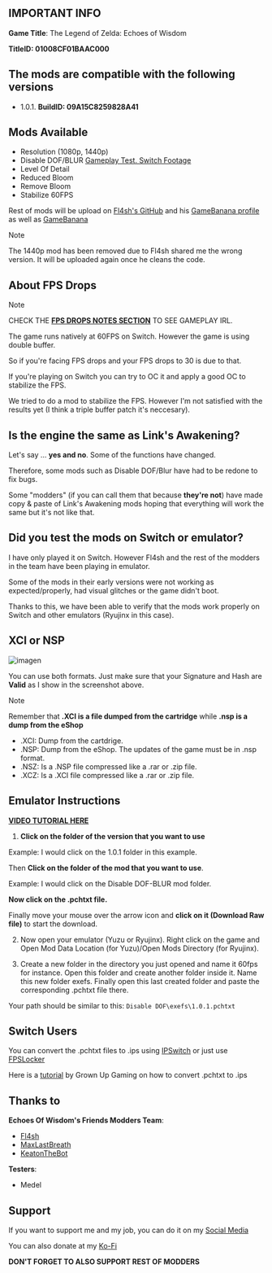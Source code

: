 ## IMPORTANT INFO

**Game Title**: The Legend of Zelda: Echoes of Wisdom

**TitleID: 01008CF01BAAC000**

## The mods are compatible with the following versions

- 1.0.1. **BuildID: 09A15C8259828A41** 

## Mods Available

- Resolution (1080p, 1440p)
- Disable DOF/BLUR [Gameplay Test. Switch Footage](https://youtu.be/fXLotPbtePg?si=im5eI9HbZ4ovSQdS)
- Level Of Detail 
- Reduced Bloom
- Remove Bloom
- Stabilize 60FPS

Rest of mods will be upload on [Fl4sh's GitHub](https://github.com/Fl4sh9174/Switch-Ultrawide-Mods) and his [GameBanana profile](https://gamebanana.com/members/3083977) as well as [GameBanana](https://gamebanana.com/games/20511)

> [!NOTE]
The 1440p mod has been removed due to Fl4sh shared me the wrong version. It will be uploaded again once he cleans the code.

## About FPS Drops

> [!NOTE]
CHECK THE **[FPS DROPS NOTES SECTION](https://github.com/StevensND/switch-port-mods/tree/main/The%20Legend%20of%20Zelda%20Echoes%20of%20Wisdom/%5B01008CF01BAAC000%5D/FPS%20Drops%20NOTES)** TO SEE GAMEPLAY IRL.

The game runs natively at 60FPS on Switch. However the game is using double buffer.

So if you're facing FPS drops and your FPS drops to 30 is due to that. 

If you're playing on Switch you can try to OC it and apply a good OC to stabilize the FPS.

We tried to do a mod to stabilize the FPS. However I'm not satisfied with the results yet (I think a triple buffer patch it's neccesary).

## Is the engine the same as Link's Awakening?

Let's say ... **yes and no**. Some of the functions have changed.

Therefore, some mods such as Disable DOF/Blur have had to be redone to fix bugs.

Some "modders" (if you can call them that because **they're not**) have made copy & paste of Link's Awakening mods hoping that everything will work the same but it's not like that.

## Did you test the mods on Switch or emulator?

I have only played it on Switch. However Fl4sh and the rest of the modders in the team have been playing in emulator.

Some of the mods in their early versions were not working as expected/properly, had visual glitches or the game didn't boot.

Thanks to this, we have been able to verify that the mods work properly on Switch and other emulators (Ryujinx in this case).

## XCI or NSP

![imagen](https://i.imgur.com/ALZ7inS.png)

You can use both formats. Just make sure that your Signature and Hash are **Valid** as I show in the screenshot above.

> [!NOTE]
Remember that **.XCI is a file dumped from the cartridge** while **.nsp is a dump from the eShop**

- .XCI: Dump from the cartdrige.
- .NSP: Dump from the eShop. The updates of the game must be in .nsp format.
- .NSZ: Is a .NSP file compressed like a .rar or .zip file.
- .XCZ: Is a .XCI file compressed like a .rar or .zip file.

## Emulator Instructions

**[VIDEO TUTORIAL HERE](https://www.youtube.com/watch?v=ij5fLfaZAWc)**

1. **Click on the folder of the version that you want to use**

Example: I would click on the 1.0.1 folder in this example.

Then **Click on the folder of the mod that you want to use**. 

Example: I would click on the Disable DOF-BLUR mod folder.

**Now click on the .pchtxt file.**

Finally move your mouse over the arrow icon and **click on it (Download Raw file)** to start the download.

2. Now open your emulator (Yuzu or Ryujinx). Right click on the game and Open Mod Data Location (for Yuzu)/Open Mods Directory (for Ryujinx).

3. Create a new folder in the directory you just opened and name it 60fps for instance. Open this folder and create another folder inside it. Name this new folder exefs. Finally open this last created folder and paste the corresponding .pchtxt file there.

Your path should be similar to this: `Disable DOF\exefs\1.0.1.pchtxt`

## Switch Users

You can convert  the .pchtxt files to .ips using [IPSwitch](https://github.com/3096/ipswitch) or just use [FPSLocker](https://github.com/masagrator/FPSLocker)

Here is a [tutorial](https://youtu.be/m-V6Rs2sm9w?si=-b10u6yv0dhih5Kk) by Grown Up Gaming on how to convert .pchtxt to .ips

## Thanks to

**Echoes Of Wisdom's Friends Modders Team**:

- [Fl4sh](https://github.com/Fl4sh9174/Switch-Ultrawide-Mods)
- [MaxLastBreath](https://github.com/MaxLastBreath/TOTK-mods)
- [KeatonTheBot](https://github.com/KeatonTheBot/switch-pchtxt-mods)

**Testers**:
 
- Medel

## Support

If you want to support me and my job, you can do it on my [Social Media](https://linktr.ee/stevensmods)

You can also donate at my [Ko-Fi](https://ko-fi.com/stevenss)

**DON'T FORGET TO ALSO SUPPORT REST OF MODDERS**